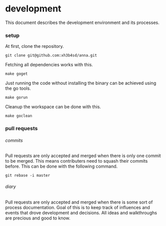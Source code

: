 # development
This document describes the development environment and its processes.

### setup
At first, clone the repository.
```
git clone git@github.com:xh3b4sd/anna.git
```

Fetching all dependencies works with this.
```
make goget
```

Just running the code without installing the binary can be achieved using the
go tools.
```
make gorun
```

Cleanup the workspace can be done with this.
```
make goclean
```

### pull requests

###### commits
Pull requests are only accepted and merged when there is only one commit to be
merged. This means contributers need to squash their commits before. This can
be done with the following command.
```
git rebase -i master
```

###### diary
Pull requests are only accepted and merged when there is some sort of process
documentation. Goal of this is to keep track of influences and events that
drove development and decisions. All ideas and walkthroughs are precious and
good to know.
